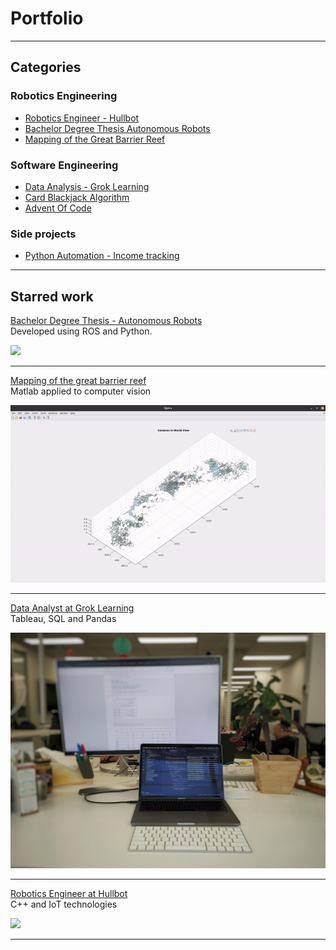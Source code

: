 # Portfolio

---
## Categories

### Robotics Engineering
- [Robotics Engineer - Hullbot](sub_pages/hullbot.md)
- [Bachelor Degree Thesis Autonomous Robots](sub_pages/bachelor_thesis.md)
- [Mapping of the Great Barrier Reef](sub_pages/great_barrier_reef.md)
<!--- [Project 4](sub_pages/soon.md)-->
<!--- [Project 5](sub_pages/soon.md)-->

### Software Engineering
- [Data Analysis - Grok Learning](sub_pages/groklearning.md)
- [Card Blackjack Algorithm](sub_pages/soon.md)
- [Advent Of Code](advent.html)
<!--- [Project 3](sub_pages/soon.md)-->
<!--- [Project 4](sub_pages/soon.md)-->
<!--- [Project 5](sub_pages/soon.md)-->

### Side projects
- [Python Automation - Income tracking](sub_pages/soon.md)
<!--- [Project 2](sub_pages/soon.md)-->
<!--- [Project 3](sub_pages/soon.md)-->
<!--- [Project 4](sub_pages/soon.md)-->
<!--- [Project 5](sub_pages/soon.md)-->


---
## Starred work
[Bachelor Degree Thesis - Autonomous Robots](/sub_pages/bachelor_thesis.md)  
Developed using ROS and Python.
  
<img src="images/thesis_manual_mode.gif?raw=true"/>

---
[Mapping of the great barrier reef](/sub_pages/great_barrier_reef.md)  
Matlab applied to computer vision
  
<img src="images/reef_mapping.gif?raw=true"/>

---
[Data Analyst at Grok Learning](/sub_pages/groklearning.md)  
Tableau, SQL and Pandas
  
<img src="images/groklearning_setup.jpeg?raw=true"/>

---
[Robotics Engineer at Hullbot](/sub_pages/hullbot.md)  
C++ and IoT technologies
  
<img src="images/hullbot_workflow.jpg?raw=true"/>

---


